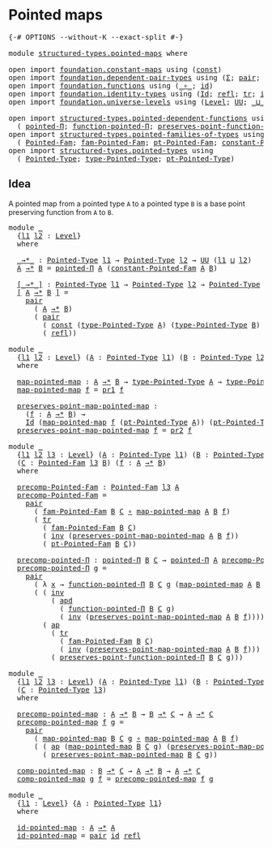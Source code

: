 # Pointed maps

<pre class="Agda"><a id="25" class="Symbol">{-#</a> <a id="29" class="Keyword">OPTIONS</a> <a id="37" class="Pragma">--without-K</a> <a id="49" class="Pragma">--exact-split</a> <a id="63" class="Symbol">#-}</a>

<a id="68" class="Keyword">module</a> <a id="75" href="structured-types.pointed-maps.html" class="Module">structured-types.pointed-maps</a> <a id="105" class="Keyword">where</a>

<a id="112" class="Keyword">open</a> <a id="117" class="Keyword">import</a> <a id="124" href="foundation.constant-maps.html" class="Module">foundation.constant-maps</a> <a id="149" class="Keyword">using</a> <a id="155" class="Symbol">(</a><a id="156" href="foundation-core.constant-maps.html#216" class="Function">const</a><a id="161" class="Symbol">)</a>
<a id="163" class="Keyword">open</a> <a id="168" class="Keyword">import</a> <a id="175" href="foundation.dependent-pair-types.html" class="Module">foundation.dependent-pair-types</a> <a id="207" class="Keyword">using</a> <a id="213" class="Symbol">(</a><a id="214" href="foundation-core.dependent-pair-types.html#515" class="Record">Σ</a><a id="215" class="Symbol">;</a> <a id="217" href="foundation-core.dependent-pair-types.html#588" class="InductiveConstructor">pair</a><a id="221" class="Symbol">;</a> <a id="223" href="foundation-core.dependent-pair-types.html#605" class="Field">pr1</a><a id="226" class="Symbol">;</a> <a id="228" href="foundation-core.dependent-pair-types.html#617" class="Field">pr2</a><a id="231" class="Symbol">)</a>
<a id="233" class="Keyword">open</a> <a id="238" class="Keyword">import</a> <a id="245" href="foundation.functions.html" class="Module">foundation.functions</a> <a id="266" class="Keyword">using</a> <a id="272" class="Symbol">(</a><a id="273" href="foundation-core.functions.html#420" class="Function Operator">_∘_</a><a id="276" class="Symbol">;</a> <a id="278" href="foundation-core.functions.html#322" class="Function">id</a><a id="280" class="Symbol">)</a>
<a id="282" class="Keyword">open</a> <a id="287" class="Keyword">import</a> <a id="294" href="foundation.identity-types.html" class="Module">foundation.identity-types</a> <a id="320" class="Keyword">using</a> <a id="326" class="Symbol">(</a><a id="327" href="foundation-core.identity-types.html#1767" class="Datatype">Id</a><a id="329" class="Symbol">;</a> <a id="331" href="foundation-core.identity-types.html#1820" class="InductiveConstructor">refl</a><a id="335" class="Symbol">;</a> <a id="337" href="foundation-core.identity-types.html#5702" class="Function">tr</a><a id="339" class="Symbol">;</a> <a id="341" href="foundation-core.identity-types.html#2729" class="Function">inv</a><a id="344" class="Symbol">;</a> <a id="346" href="foundation-core.identity-types.html#9049" class="Function">apd</a><a id="349" class="Symbol">;</a> <a id="351" href="foundation-core.identity-types.html#2425" class="Function Operator">_∙_</a><a id="354" class="Symbol">;</a> <a id="356" href="foundation-core.identity-types.html#4003" class="Function">ap</a><a id="358" class="Symbol">)</a>
<a id="360" class="Keyword">open</a> <a id="365" class="Keyword">import</a> <a id="372" href="foundation.universe-levels.html" class="Module">foundation.universe-levels</a> <a id="399" class="Keyword">using</a> <a id="405" class="Symbol">(</a><a id="406" href="Agda.Primitive.html#597" class="Postulate">Level</a><a id="411" class="Symbol">;</a> <a id="413" href="foundation-core.universe-levels.html#235" class="Primitive">UU</a><a id="415" class="Symbol">;</a> <a id="417" href="Agda.Primitive.html#810" class="Primitive Operator">_⊔_</a><a id="420" class="Symbol">)</a>

<a id="423" class="Keyword">open</a> <a id="428" class="Keyword">import</a> <a id="435" href="structured-types.pointed-dependent-functions.html" class="Module">structured-types.pointed-dependent-functions</a> <a id="480" class="Keyword">using</a>
  <a id="488" class="Symbol">(</a> <a id="490" href="structured-types.pointed-dependent-functions.html#810" class="Function">pointed-Π</a><a id="499" class="Symbol">;</a> <a id="501" href="structured-types.pointed-dependent-functions.html#974" class="Function">function-pointed-Π</a><a id="519" class="Symbol">;</a> <a id="521" href="structured-types.pointed-dependent-functions.html#1095" class="Function">preserves-point-function-pointed-Π</a><a id="555" class="Symbol">)</a>
<a id="557" class="Keyword">open</a> <a id="562" class="Keyword">import</a> <a id="569" href="structured-types.pointed-families-of-types.html" class="Module">structured-types.pointed-families-of-types</a> <a id="612" class="Keyword">using</a>
  <a id="620" class="Symbol">(</a> <a id="622" href="structured-types.pointed-families-of-types.html#680" class="Function">Pointed-Fam</a><a id="633" class="Symbol">;</a> <a id="635" href="structured-types.pointed-families-of-types.html#927" class="Function">fam-Pointed-Fam</a><a id="650" class="Symbol">;</a> <a id="652" href="structured-types.pointed-families-of-types.html#1002" class="Function">pt-Pointed-Fam</a><a id="666" class="Symbol">;</a> <a id="668" href="structured-types.pointed-families-of-types.html#1177" class="Function">constant-Pointed-Fam</a><a id="688" class="Symbol">)</a>
<a id="690" class="Keyword">open</a> <a id="695" class="Keyword">import</a> <a id="702" href="structured-types.pointed-types.html" class="Module">structured-types.pointed-types</a> <a id="733" class="Keyword">using</a>
  <a id="741" class="Symbol">(</a> <a id="743" href="structured-types.pointed-types.html#383" class="Function">Pointed-Type</a><a id="755" class="Symbol">;</a> <a id="757" href="structured-types.pointed-types.html#518" class="Function">type-Pointed-Type</a><a id="774" class="Symbol">;</a> <a id="776" href="structured-types.pointed-types.html#576" class="Function">pt-Pointed-Type</a><a id="791" class="Symbol">)</a>
</pre>
## Idea

A pointed map from a pointed type `A` to a pointed type `B` is a base point preserving function from `A` to `B`.

<pre class="Agda"><a id="929" class="Keyword">module</a> <a id="936" href="structured-types.pointed-maps.html#936" class="Module">_</a>
  <a id="940" class="Symbol">{</a><a id="941" href="structured-types.pointed-maps.html#941" class="Bound">l1</a> <a id="944" href="structured-types.pointed-maps.html#944" class="Bound">l2</a> <a id="947" class="Symbol">:</a> <a id="949" href="Agda.Primitive.html#597" class="Postulate">Level</a><a id="954" class="Symbol">}</a>
  <a id="958" class="Keyword">where</a>

  <a id="967" href="structured-types.pointed-maps.html#967" class="Function Operator">_→*_</a> <a id="972" class="Symbol">:</a> <a id="974" href="structured-types.pointed-types.html#383" class="Function">Pointed-Type</a> <a id="987" href="structured-types.pointed-maps.html#941" class="Bound">l1</a> <a id="990" class="Symbol">→</a> <a id="992" href="structured-types.pointed-types.html#383" class="Function">Pointed-Type</a> <a id="1005" href="structured-types.pointed-maps.html#944" class="Bound">l2</a> <a id="1008" class="Symbol">→</a> <a id="1010" href="foundation-core.universe-levels.html#235" class="Primitive">UU</a> <a id="1013" class="Symbol">(</a><a id="1014" href="structured-types.pointed-maps.html#941" class="Bound">l1</a> <a id="1017" href="Agda.Primitive.html#810" class="Primitive Operator">⊔</a> <a id="1019" href="structured-types.pointed-maps.html#944" class="Bound">l2</a><a id="1021" class="Symbol">)</a>
  <a id="1025" href="structured-types.pointed-maps.html#1025" class="Bound">A</a> <a id="1027" href="structured-types.pointed-maps.html#967" class="Function Operator">→*</a> <a id="1030" href="structured-types.pointed-maps.html#1030" class="Bound">B</a> <a id="1032" class="Symbol">=</a> <a id="1034" href="structured-types.pointed-dependent-functions.html#810" class="Function">pointed-Π</a> <a id="1044" href="structured-types.pointed-maps.html#1025" class="Bound">A</a> <a id="1046" class="Symbol">(</a><a id="1047" href="structured-types.pointed-families-of-types.html#1177" class="Function">constant-Pointed-Fam</a> <a id="1068" href="structured-types.pointed-maps.html#1025" class="Bound">A</a> <a id="1070" href="structured-types.pointed-maps.html#1030" class="Bound">B</a><a id="1071" class="Symbol">)</a>

  <a id="1076" href="structured-types.pointed-maps.html#1076" class="Function Operator">[_→*_]</a> <a id="1083" class="Symbol">:</a> <a id="1085" href="structured-types.pointed-types.html#383" class="Function">Pointed-Type</a> <a id="1098" href="structured-types.pointed-maps.html#941" class="Bound">l1</a> <a id="1101" class="Symbol">→</a> <a id="1103" href="structured-types.pointed-types.html#383" class="Function">Pointed-Type</a> <a id="1116" href="structured-types.pointed-maps.html#944" class="Bound">l2</a> <a id="1119" class="Symbol">→</a> <a id="1121" href="structured-types.pointed-types.html#383" class="Function">Pointed-Type</a> <a id="1134" class="Symbol">(</a><a id="1135" href="structured-types.pointed-maps.html#941" class="Bound">l1</a> <a id="1138" href="Agda.Primitive.html#810" class="Primitive Operator">⊔</a> <a id="1140" href="structured-types.pointed-maps.html#944" class="Bound">l2</a><a id="1142" class="Symbol">)</a>
  <a id="1146" href="structured-types.pointed-maps.html#1076" class="Function Operator">[</a> <a id="1148" href="structured-types.pointed-maps.html#1148" class="Bound">A</a> <a id="1150" href="structured-types.pointed-maps.html#1076" class="Function Operator">→*</a> <a id="1153" href="structured-types.pointed-maps.html#1153" class="Bound">B</a> <a id="1155" href="structured-types.pointed-maps.html#1076" class="Function Operator">]</a> <a id="1157" class="Symbol">=</a>
    <a id="1163" href="foundation-core.dependent-pair-types.html#588" class="InductiveConstructor">pair</a>
      <a id="1174" class="Symbol">(</a> <a id="1176" href="structured-types.pointed-maps.html#1148" class="Bound">A</a> <a id="1178" href="structured-types.pointed-maps.html#967" class="Function Operator">→*</a> <a id="1181" href="structured-types.pointed-maps.html#1153" class="Bound">B</a><a id="1182" class="Symbol">)</a>
      <a id="1190" class="Symbol">(</a> <a id="1192" href="foundation-core.dependent-pair-types.html#588" class="InductiveConstructor">pair</a>
        <a id="1205" class="Symbol">(</a> <a id="1207" href="foundation-core.constant-maps.html#216" class="Function">const</a> <a id="1213" class="Symbol">(</a><a id="1214" href="structured-types.pointed-types.html#518" class="Function">type-Pointed-Type</a> <a id="1232" href="structured-types.pointed-maps.html#1148" class="Bound">A</a><a id="1233" class="Symbol">)</a> <a id="1235" class="Symbol">(</a><a id="1236" href="structured-types.pointed-types.html#518" class="Function">type-Pointed-Type</a> <a id="1254" href="structured-types.pointed-maps.html#1153" class="Bound">B</a><a id="1255" class="Symbol">)</a> <a id="1257" class="Symbol">(</a><a id="1258" href="structured-types.pointed-types.html#576" class="Function">pt-Pointed-Type</a> <a id="1274" href="structured-types.pointed-maps.html#1153" class="Bound">B</a><a id="1275" class="Symbol">))</a>
        <a id="1286" class="Symbol">(</a> <a id="1288" href="foundation-core.identity-types.html#1820" class="InductiveConstructor">refl</a><a id="1292" class="Symbol">))</a>

<a id="1296" class="Keyword">module</a> <a id="1303" href="structured-types.pointed-maps.html#1303" class="Module">_</a>
  <a id="1307" class="Symbol">{</a><a id="1308" href="structured-types.pointed-maps.html#1308" class="Bound">l1</a> <a id="1311" href="structured-types.pointed-maps.html#1311" class="Bound">l2</a> <a id="1314" class="Symbol">:</a> <a id="1316" href="Agda.Primitive.html#597" class="Postulate">Level</a><a id="1321" class="Symbol">}</a> <a id="1323" class="Symbol">(</a><a id="1324" href="structured-types.pointed-maps.html#1324" class="Bound">A</a> <a id="1326" class="Symbol">:</a> <a id="1328" href="structured-types.pointed-types.html#383" class="Function">Pointed-Type</a> <a id="1341" href="structured-types.pointed-maps.html#1308" class="Bound">l1</a><a id="1343" class="Symbol">)</a> <a id="1345" class="Symbol">(</a><a id="1346" href="structured-types.pointed-maps.html#1346" class="Bound">B</a> <a id="1348" class="Symbol">:</a> <a id="1350" href="structured-types.pointed-types.html#383" class="Function">Pointed-Type</a> <a id="1363" href="structured-types.pointed-maps.html#1311" class="Bound">l2</a><a id="1365" class="Symbol">)</a>
  <a id="1369" class="Keyword">where</a>
  
  <a id="1380" href="structured-types.pointed-maps.html#1380" class="Function">map-pointed-map</a> <a id="1396" class="Symbol">:</a> <a id="1398" href="structured-types.pointed-maps.html#1324" class="Bound">A</a> <a id="1400" href="structured-types.pointed-maps.html#967" class="Function Operator">→*</a> <a id="1403" href="structured-types.pointed-maps.html#1346" class="Bound">B</a> <a id="1405" class="Symbol">→</a> <a id="1407" href="structured-types.pointed-types.html#518" class="Function">type-Pointed-Type</a> <a id="1425" href="structured-types.pointed-maps.html#1324" class="Bound">A</a> <a id="1427" class="Symbol">→</a> <a id="1429" href="structured-types.pointed-types.html#518" class="Function">type-Pointed-Type</a> <a id="1447" href="structured-types.pointed-maps.html#1346" class="Bound">B</a>
  <a id="1451" href="structured-types.pointed-maps.html#1380" class="Function">map-pointed-map</a> <a id="1467" href="structured-types.pointed-maps.html#1467" class="Bound">f</a> <a id="1469" class="Symbol">=</a> <a id="1471" href="foundation-core.dependent-pair-types.html#605" class="Field">pr1</a> <a id="1475" href="structured-types.pointed-maps.html#1467" class="Bound">f</a>

  <a id="1480" href="structured-types.pointed-maps.html#1480" class="Function">preserves-point-map-pointed-map</a> <a id="1512" class="Symbol">:</a>
    <a id="1518" class="Symbol">(</a><a id="1519" href="structured-types.pointed-maps.html#1519" class="Bound">f</a> <a id="1521" class="Symbol">:</a> <a id="1523" href="structured-types.pointed-maps.html#1324" class="Bound">A</a> <a id="1525" href="structured-types.pointed-maps.html#967" class="Function Operator">→*</a> <a id="1528" href="structured-types.pointed-maps.html#1346" class="Bound">B</a><a id="1529" class="Symbol">)</a> <a id="1531" class="Symbol">→</a>
    <a id="1537" href="foundation-core.identity-types.html#1767" class="Datatype">Id</a> <a id="1540" class="Symbol">(</a><a id="1541" href="structured-types.pointed-maps.html#1380" class="Function">map-pointed-map</a> <a id="1557" href="structured-types.pointed-maps.html#1519" class="Bound">f</a> <a id="1559" class="Symbol">(</a><a id="1560" href="structured-types.pointed-types.html#576" class="Function">pt-Pointed-Type</a> <a id="1576" href="structured-types.pointed-maps.html#1324" class="Bound">A</a><a id="1577" class="Symbol">))</a> <a id="1580" class="Symbol">(</a><a id="1581" href="structured-types.pointed-types.html#576" class="Function">pt-Pointed-Type</a> <a id="1597" href="structured-types.pointed-maps.html#1346" class="Bound">B</a><a id="1598" class="Symbol">)</a>
  <a id="1602" href="structured-types.pointed-maps.html#1480" class="Function">preserves-point-map-pointed-map</a> <a id="1634" href="structured-types.pointed-maps.html#1634" class="Bound">f</a> <a id="1636" class="Symbol">=</a> <a id="1638" href="foundation-core.dependent-pair-types.html#617" class="Field">pr2</a> <a id="1642" href="structured-types.pointed-maps.html#1634" class="Bound">f</a>

<a id="1645" class="Keyword">module</a> <a id="1652" href="structured-types.pointed-maps.html#1652" class="Module">_</a>
  <a id="1656" class="Symbol">{</a><a id="1657" href="structured-types.pointed-maps.html#1657" class="Bound">l1</a> <a id="1660" href="structured-types.pointed-maps.html#1660" class="Bound">l2</a> <a id="1663" href="structured-types.pointed-maps.html#1663" class="Bound">l3</a> <a id="1666" class="Symbol">:</a> <a id="1668" href="Agda.Primitive.html#597" class="Postulate">Level</a><a id="1673" class="Symbol">}</a> <a id="1675" class="Symbol">(</a><a id="1676" href="structured-types.pointed-maps.html#1676" class="Bound">A</a> <a id="1678" class="Symbol">:</a> <a id="1680" href="structured-types.pointed-types.html#383" class="Function">Pointed-Type</a> <a id="1693" href="structured-types.pointed-maps.html#1657" class="Bound">l1</a><a id="1695" class="Symbol">)</a> <a id="1697" class="Symbol">(</a><a id="1698" href="structured-types.pointed-maps.html#1698" class="Bound">B</a> <a id="1700" class="Symbol">:</a> <a id="1702" href="structured-types.pointed-types.html#383" class="Function">Pointed-Type</a> <a id="1715" href="structured-types.pointed-maps.html#1660" class="Bound">l2</a><a id="1717" class="Symbol">)</a>
  <a id="1721" class="Symbol">(</a><a id="1722" href="structured-types.pointed-maps.html#1722" class="Bound">C</a> <a id="1724" class="Symbol">:</a> <a id="1726" href="structured-types.pointed-families-of-types.html#680" class="Function">Pointed-Fam</a> <a id="1738" href="structured-types.pointed-maps.html#1663" class="Bound">l3</a> <a id="1741" href="structured-types.pointed-maps.html#1698" class="Bound">B</a><a id="1742" class="Symbol">)</a> <a id="1744" class="Symbol">(</a><a id="1745" href="structured-types.pointed-maps.html#1745" class="Bound">f</a> <a id="1747" class="Symbol">:</a> <a id="1749" href="structured-types.pointed-maps.html#1676" class="Bound">A</a> <a id="1751" href="structured-types.pointed-maps.html#967" class="Function Operator">→*</a> <a id="1754" href="structured-types.pointed-maps.html#1698" class="Bound">B</a><a id="1755" class="Symbol">)</a>
  <a id="1759" class="Keyword">where</a>

  <a id="1768" href="structured-types.pointed-maps.html#1768" class="Function">precomp-Pointed-Fam</a> <a id="1788" class="Symbol">:</a> <a id="1790" href="structured-types.pointed-families-of-types.html#680" class="Function">Pointed-Fam</a> <a id="1802" href="structured-types.pointed-maps.html#1663" class="Bound">l3</a> <a id="1805" href="structured-types.pointed-maps.html#1676" class="Bound">A</a>
  <a id="1809" href="structured-types.pointed-maps.html#1768" class="Function">precomp-Pointed-Fam</a> <a id="1829" class="Symbol">=</a>
    <a id="1835" href="foundation-core.dependent-pair-types.html#588" class="InductiveConstructor">pair</a>
      <a id="1846" class="Symbol">(</a> <a id="1848" href="structured-types.pointed-families-of-types.html#927" class="Function">fam-Pointed-Fam</a> <a id="1864" href="structured-types.pointed-maps.html#1698" class="Bound">B</a> <a id="1866" href="structured-types.pointed-maps.html#1722" class="Bound">C</a> <a id="1868" href="foundation-core.functions.html#420" class="Function Operator">∘</a> <a id="1870" href="structured-types.pointed-maps.html#1380" class="Function">map-pointed-map</a> <a id="1886" href="structured-types.pointed-maps.html#1676" class="Bound">A</a> <a id="1888" href="structured-types.pointed-maps.html#1698" class="Bound">B</a> <a id="1890" href="structured-types.pointed-maps.html#1745" class="Bound">f</a><a id="1891" class="Symbol">)</a>
      <a id="1899" class="Symbol">(</a> <a id="1901" href="foundation-core.identity-types.html#5702" class="Function">tr</a>
        <a id="1912" class="Symbol">(</a> <a id="1914" href="structured-types.pointed-families-of-types.html#927" class="Function">fam-Pointed-Fam</a> <a id="1930" href="structured-types.pointed-maps.html#1698" class="Bound">B</a> <a id="1932" href="structured-types.pointed-maps.html#1722" class="Bound">C</a><a id="1933" class="Symbol">)</a>
        <a id="1943" class="Symbol">(</a> <a id="1945" href="foundation-core.identity-types.html#2729" class="Function">inv</a> <a id="1949" class="Symbol">(</a><a id="1950" href="structured-types.pointed-maps.html#1480" class="Function">preserves-point-map-pointed-map</a> <a id="1982" href="structured-types.pointed-maps.html#1676" class="Bound">A</a> <a id="1984" href="structured-types.pointed-maps.html#1698" class="Bound">B</a> <a id="1986" href="structured-types.pointed-maps.html#1745" class="Bound">f</a><a id="1987" class="Symbol">))</a>
        <a id="1998" class="Symbol">(</a> <a id="2000" href="structured-types.pointed-families-of-types.html#1002" class="Function">pt-Pointed-Fam</a> <a id="2015" href="structured-types.pointed-maps.html#1698" class="Bound">B</a> <a id="2017" href="structured-types.pointed-maps.html#1722" class="Bound">C</a><a id="2018" class="Symbol">))</a>

  <a id="2024" href="structured-types.pointed-maps.html#2024" class="Function">precomp-pointed-Π</a> <a id="2042" class="Symbol">:</a> <a id="2044" href="structured-types.pointed-dependent-functions.html#810" class="Function">pointed-Π</a> <a id="2054" href="structured-types.pointed-maps.html#1698" class="Bound">B</a> <a id="2056" href="structured-types.pointed-maps.html#1722" class="Bound">C</a> <a id="2058" class="Symbol">→</a> <a id="2060" href="structured-types.pointed-dependent-functions.html#810" class="Function">pointed-Π</a> <a id="2070" href="structured-types.pointed-maps.html#1676" class="Bound">A</a> <a id="2072" href="structured-types.pointed-maps.html#1768" class="Function">precomp-Pointed-Fam</a>
  <a id="2094" href="structured-types.pointed-maps.html#2024" class="Function">precomp-pointed-Π</a> <a id="2112" href="structured-types.pointed-maps.html#2112" class="Bound">g</a> <a id="2114" class="Symbol">=</a>
    <a id="2120" href="foundation-core.dependent-pair-types.html#588" class="InductiveConstructor">pair</a>
      <a id="2131" class="Symbol">(</a> <a id="2133" class="Symbol">λ</a> <a id="2135" href="structured-types.pointed-maps.html#2135" class="Bound">x</a> <a id="2137" class="Symbol">→</a> <a id="2139" href="structured-types.pointed-dependent-functions.html#974" class="Function">function-pointed-Π</a> <a id="2158" href="structured-types.pointed-maps.html#1698" class="Bound">B</a> <a id="2160" href="structured-types.pointed-maps.html#1722" class="Bound">C</a> <a id="2162" href="structured-types.pointed-maps.html#2112" class="Bound">g</a> <a id="2164" class="Symbol">(</a><a id="2165" href="structured-types.pointed-maps.html#1380" class="Function">map-pointed-map</a> <a id="2181" href="structured-types.pointed-maps.html#1676" class="Bound">A</a> <a id="2183" href="structured-types.pointed-maps.html#1698" class="Bound">B</a> <a id="2185" href="structured-types.pointed-maps.html#1745" class="Bound">f</a> <a id="2187" href="structured-types.pointed-maps.html#2135" class="Bound">x</a><a id="2188" class="Symbol">))</a>
      <a id="2197" class="Symbol">(</a> <a id="2199" class="Symbol">(</a> <a id="2201" href="foundation-core.identity-types.html#2729" class="Function">inv</a>
          <a id="2215" class="Symbol">(</a> <a id="2217" href="foundation-core.identity-types.html#9049" class="Function">apd</a>
            <a id="2233" class="Symbol">(</a> <a id="2235" href="structured-types.pointed-dependent-functions.html#974" class="Function">function-pointed-Π</a> <a id="2254" href="structured-types.pointed-maps.html#1698" class="Bound">B</a> <a id="2256" href="structured-types.pointed-maps.html#1722" class="Bound">C</a> <a id="2258" href="structured-types.pointed-maps.html#2112" class="Bound">g</a><a id="2259" class="Symbol">)</a>
            <a id="2273" class="Symbol">(</a> <a id="2275" href="foundation-core.identity-types.html#2729" class="Function">inv</a> <a id="2279" class="Symbol">(</a><a id="2280" href="structured-types.pointed-maps.html#1480" class="Function">preserves-point-map-pointed-map</a> <a id="2312" href="structured-types.pointed-maps.html#1676" class="Bound">A</a> <a id="2314" href="structured-types.pointed-maps.html#1698" class="Bound">B</a> <a id="2316" href="structured-types.pointed-maps.html#1745" class="Bound">f</a><a id="2317" class="Symbol">))))</a> <a id="2322" href="foundation-core.identity-types.html#2425" class="Function Operator">∙</a>
        <a id="2332" class="Symbol">(</a> <a id="2334" href="foundation-core.identity-types.html#4003" class="Function">ap</a>
          <a id="2347" class="Symbol">(</a> <a id="2349" href="foundation-core.identity-types.html#5702" class="Function">tr</a>
            <a id="2364" class="Symbol">(</a> <a id="2366" href="structured-types.pointed-families-of-types.html#927" class="Function">fam-Pointed-Fam</a> <a id="2382" href="structured-types.pointed-maps.html#1698" class="Bound">B</a> <a id="2384" href="structured-types.pointed-maps.html#1722" class="Bound">C</a><a id="2385" class="Symbol">)</a>
            <a id="2399" class="Symbol">(</a> <a id="2401" href="foundation-core.identity-types.html#2729" class="Function">inv</a> <a id="2405" class="Symbol">(</a><a id="2406" href="structured-types.pointed-maps.html#1480" class="Function">preserves-point-map-pointed-map</a> <a id="2438" href="structured-types.pointed-maps.html#1676" class="Bound">A</a> <a id="2440" href="structured-types.pointed-maps.html#1698" class="Bound">B</a> <a id="2442" href="structured-types.pointed-maps.html#1745" class="Bound">f</a><a id="2443" class="Symbol">)))</a>
          <a id="2457" class="Symbol">(</a> <a id="2459" href="structured-types.pointed-dependent-functions.html#1095" class="Function">preserves-point-function-pointed-Π</a> <a id="2494" href="structured-types.pointed-maps.html#1698" class="Bound">B</a> <a id="2496" href="structured-types.pointed-maps.html#1722" class="Bound">C</a> <a id="2498" href="structured-types.pointed-maps.html#2112" class="Bound">g</a><a id="2499" class="Symbol">)))</a>

<a id="2504" class="Keyword">module</a> <a id="2511" href="structured-types.pointed-maps.html#2511" class="Module">_</a>
  <a id="2515" class="Symbol">{</a><a id="2516" href="structured-types.pointed-maps.html#2516" class="Bound">l1</a> <a id="2519" href="structured-types.pointed-maps.html#2519" class="Bound">l2</a> <a id="2522" href="structured-types.pointed-maps.html#2522" class="Bound">l3</a> <a id="2525" class="Symbol">:</a> <a id="2527" href="Agda.Primitive.html#597" class="Postulate">Level</a><a id="2532" class="Symbol">}</a> <a id="2534" class="Symbol">(</a><a id="2535" href="structured-types.pointed-maps.html#2535" class="Bound">A</a> <a id="2537" class="Symbol">:</a> <a id="2539" href="structured-types.pointed-types.html#383" class="Function">Pointed-Type</a> <a id="2552" href="structured-types.pointed-maps.html#2516" class="Bound">l1</a><a id="2554" class="Symbol">)</a> <a id="2556" class="Symbol">(</a><a id="2557" href="structured-types.pointed-maps.html#2557" class="Bound">B</a> <a id="2559" class="Symbol">:</a> <a id="2561" href="structured-types.pointed-types.html#383" class="Function">Pointed-Type</a> <a id="2574" href="structured-types.pointed-maps.html#2519" class="Bound">l2</a><a id="2576" class="Symbol">)</a>
  <a id="2580" class="Symbol">(</a><a id="2581" href="structured-types.pointed-maps.html#2581" class="Bound">C</a> <a id="2583" class="Symbol">:</a> <a id="2585" href="structured-types.pointed-types.html#383" class="Function">Pointed-Type</a> <a id="2598" href="structured-types.pointed-maps.html#2522" class="Bound">l3</a><a id="2600" class="Symbol">)</a>
  <a id="2604" class="Keyword">where</a>

  <a id="2613" href="structured-types.pointed-maps.html#2613" class="Function">precomp-pointed-map</a> <a id="2633" class="Symbol">:</a> <a id="2635" href="structured-types.pointed-maps.html#2535" class="Bound">A</a> <a id="2637" href="structured-types.pointed-maps.html#967" class="Function Operator">→*</a> <a id="2640" href="structured-types.pointed-maps.html#2557" class="Bound">B</a> <a id="2642" class="Symbol">→</a> <a id="2644" href="structured-types.pointed-maps.html#2557" class="Bound">B</a> <a id="2646" href="structured-types.pointed-maps.html#967" class="Function Operator">→*</a> <a id="2649" href="structured-types.pointed-maps.html#2581" class="Bound">C</a> <a id="2651" class="Symbol">→</a> <a id="2653" href="structured-types.pointed-maps.html#2535" class="Bound">A</a> <a id="2655" href="structured-types.pointed-maps.html#967" class="Function Operator">→*</a> <a id="2658" href="structured-types.pointed-maps.html#2581" class="Bound">C</a>
  <a id="2662" href="structured-types.pointed-maps.html#2613" class="Function">precomp-pointed-map</a> <a id="2682" href="structured-types.pointed-maps.html#2682" class="Bound">f</a> <a id="2684" href="structured-types.pointed-maps.html#2684" class="Bound">g</a> <a id="2686" class="Symbol">=</a>
    <a id="2692" href="foundation-core.dependent-pair-types.html#588" class="InductiveConstructor">pair</a>
      <a id="2703" class="Symbol">(</a> <a id="2705" href="structured-types.pointed-maps.html#1380" class="Function">map-pointed-map</a> <a id="2721" href="structured-types.pointed-maps.html#2557" class="Bound">B</a> <a id="2723" href="structured-types.pointed-maps.html#2581" class="Bound">C</a> <a id="2725" href="structured-types.pointed-maps.html#2684" class="Bound">g</a> <a id="2727" href="foundation-core.functions.html#420" class="Function Operator">∘</a> <a id="2729" href="structured-types.pointed-maps.html#1380" class="Function">map-pointed-map</a> <a id="2745" href="structured-types.pointed-maps.html#2535" class="Bound">A</a> <a id="2747" href="structured-types.pointed-maps.html#2557" class="Bound">B</a> <a id="2749" href="structured-types.pointed-maps.html#2682" class="Bound">f</a><a id="2750" class="Symbol">)</a>
      <a id="2758" class="Symbol">(</a> <a id="2760" class="Symbol">(</a> <a id="2762" href="foundation-core.identity-types.html#4003" class="Function">ap</a> <a id="2765" class="Symbol">(</a><a id="2766" href="structured-types.pointed-maps.html#1380" class="Function">map-pointed-map</a> <a id="2782" href="structured-types.pointed-maps.html#2557" class="Bound">B</a> <a id="2784" href="structured-types.pointed-maps.html#2581" class="Bound">C</a> <a id="2786" href="structured-types.pointed-maps.html#2684" class="Bound">g</a><a id="2787" class="Symbol">)</a> <a id="2789" class="Symbol">(</a><a id="2790" href="structured-types.pointed-maps.html#1480" class="Function">preserves-point-map-pointed-map</a> <a id="2822" href="structured-types.pointed-maps.html#2535" class="Bound">A</a> <a id="2824" href="structured-types.pointed-maps.html#2557" class="Bound">B</a> <a id="2826" href="structured-types.pointed-maps.html#2682" class="Bound">f</a><a id="2827" class="Symbol">))</a> <a id="2830" href="foundation-core.identity-types.html#2425" class="Function Operator">∙</a>
        <a id="2840" class="Symbol">(</a> <a id="2842" href="structured-types.pointed-maps.html#1480" class="Function">preserves-point-map-pointed-map</a> <a id="2874" href="structured-types.pointed-maps.html#2557" class="Bound">B</a> <a id="2876" href="structured-types.pointed-maps.html#2581" class="Bound">C</a> <a id="2878" href="structured-types.pointed-maps.html#2684" class="Bound">g</a><a id="2879" class="Symbol">))</a>

  <a id="2885" href="structured-types.pointed-maps.html#2885" class="Function">comp-pointed-map</a> <a id="2902" class="Symbol">:</a> <a id="2904" href="structured-types.pointed-maps.html#2557" class="Bound">B</a> <a id="2906" href="structured-types.pointed-maps.html#967" class="Function Operator">→*</a> <a id="2909" href="structured-types.pointed-maps.html#2581" class="Bound">C</a> <a id="2911" class="Symbol">→</a> <a id="2913" href="structured-types.pointed-maps.html#2535" class="Bound">A</a> <a id="2915" href="structured-types.pointed-maps.html#967" class="Function Operator">→*</a> <a id="2918" href="structured-types.pointed-maps.html#2557" class="Bound">B</a> <a id="2920" class="Symbol">→</a> <a id="2922" href="structured-types.pointed-maps.html#2535" class="Bound">A</a> <a id="2924" href="structured-types.pointed-maps.html#967" class="Function Operator">→*</a> <a id="2927" href="structured-types.pointed-maps.html#2581" class="Bound">C</a>
  <a id="2931" href="structured-types.pointed-maps.html#2885" class="Function">comp-pointed-map</a> <a id="2948" href="structured-types.pointed-maps.html#2948" class="Bound">g</a> <a id="2950" href="structured-types.pointed-maps.html#2950" class="Bound">f</a> <a id="2952" class="Symbol">=</a> <a id="2954" href="structured-types.pointed-maps.html#2613" class="Function">precomp-pointed-map</a> <a id="2974" href="structured-types.pointed-maps.html#2950" class="Bound">f</a> <a id="2976" href="structured-types.pointed-maps.html#2948" class="Bound">g</a>

<a id="2979" class="Keyword">module</a> <a id="2986" href="structured-types.pointed-maps.html#2986" class="Module">_</a>
  <a id="2990" class="Symbol">{</a><a id="2991" href="structured-types.pointed-maps.html#2991" class="Bound">l1</a> <a id="2994" class="Symbol">:</a> <a id="2996" href="Agda.Primitive.html#597" class="Postulate">Level</a><a id="3001" class="Symbol">}</a> <a id="3003" class="Symbol">{</a><a id="3004" href="structured-types.pointed-maps.html#3004" class="Bound">A</a> <a id="3006" class="Symbol">:</a> <a id="3008" href="structured-types.pointed-types.html#383" class="Function">Pointed-Type</a> <a id="3021" href="structured-types.pointed-maps.html#2991" class="Bound">l1</a><a id="3023" class="Symbol">}</a>
  <a id="3027" class="Keyword">where</a>

  <a id="3036" href="structured-types.pointed-maps.html#3036" class="Function">id-pointed-map</a> <a id="3051" class="Symbol">:</a> <a id="3053" href="structured-types.pointed-maps.html#3004" class="Bound">A</a> <a id="3055" href="structured-types.pointed-maps.html#967" class="Function Operator">→*</a> <a id="3058" href="structured-types.pointed-maps.html#3004" class="Bound">A</a>
  <a id="3062" href="structured-types.pointed-maps.html#3036" class="Function">id-pointed-map</a> <a id="3077" class="Symbol">=</a> <a id="3079" href="foundation-core.dependent-pair-types.html#588" class="InductiveConstructor">pair</a> <a id="3084" href="foundation-core.functions.html#322" class="Function">id</a> <a id="3087" href="foundation-core.identity-types.html#1820" class="InductiveConstructor">refl</a>
</pre>